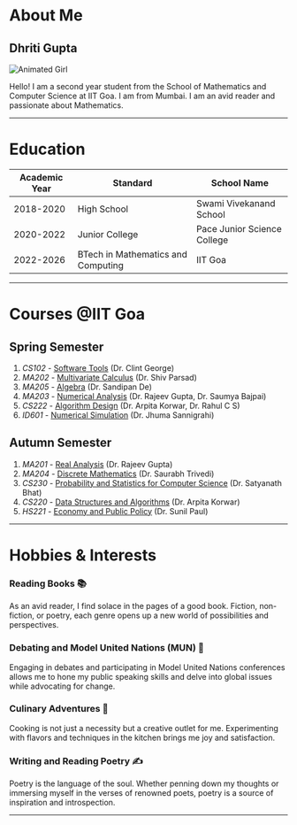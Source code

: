 
# About Me

## Dhriti Gupta

![Animated Girl](https://img.freepik.com/free-vector/cute-student-cartoon-character_1308-133976.jpg)

Hello! I am a second year student from the School of Mathematics and Computer Science at IIT Goa. I am from Mumbai. I am an avid reader and passionate about Mathematics. 

---

# Education

| Academic Year | Standard | School Name      |
|---------------|----------|------------------|
| 2018-2020        | High School     | Swami Vivekanand School   |
| 2020-2022       | Junior College | Pace Junior Science College|
| 2022-2026       | BTech in Mathematics and Computing | IIT Goa|

---

# Courses @IIT Goa


## Spring Semester

1. *CS102* - [Software Tools](https://docs.google.com/spreadsheets/d/1hU16MszRAAoRZ3fESZbxkOT5Ax4mj8_scytjqvzQHis/edit#gid=0) (Dr. Clint George)
2. *MA202* - [Multivariate Calculus](https://docs.google.com/spreadsheets/d/1hU16MszRAAoRZ3fESZbxkOT5Ax4mj8_scytjqvzQHis/edit#gid=0) (Dr. Shiv Parsad)
3. *MA205* - [Algebra](https://docs.google.com/spreadsheets/d/1hU16MszRAAoRZ3fESZbxkOT5Ax4mj8_scytjqvzQHis/edit#gid=0) (Dr. Sandipan De)
4. *MA203* - [Numerical Analysis](https://docs.google.com/spreadsheets/d/1hU16MszRAAoRZ3fESZbxkOT5Ax4mj8_scytjqvzQHis/edit#gid=0) (Dr. Rajeev Gupta, Dr. Saumya Bajpai)
5. *CS222* - [Algorithm Design](https://docs.google.com/spreadsheets/d/1hU16MszRAAoRZ3fESZbxkOT5Ax4mj8_scytjqvzQHis/edit#gid=0) (Dr. Arpita Korwar, Dr. Rahul C S)
6. *ID601* - [Numerical Simulation](https://docs.google.com/spreadsheets/d/1hU16MszRAAoRZ3fESZbxkOT5Ax4mj8_scytjqvzQHis/edit#gid=0) (Dr. Jhuma Sannigrahi)

## Autumn Semester

1. *MA201* - [Real Analysis](https://docs.google.com/spreadsheets/d/1Ld8Svw_zkUIJyEAXaBagKUsvVB2_OsHSeIyR-pudiz4/edit#gid=0) (Dr. Rajeev Gupta)
2. *MA204* - [Discrete Mathematics](https://docs.google.com/spreadsheets/d/1Ld8Svw_zkUIJyEAXaBagKUsvVB2_OsHSeIyR-pudiz4/edit#gid=0) (Dr. Saurabh Trivedi)
3. *CS230* - [Probability and Statistics for Computer Science](https://docs.google.com/spreadsheets/d/1Ld8Svw_zkUIJyEAXaBagKUsvVB2_OsHSeIyR-pudiz4/edit#gid=0) (Dr. Satyanath Bhat)
4. *CS220* - [Data Structures and Algorithms](https://docs.google.com/spreadsheets/d/1Ld8Svw_zkUIJyEAXaBagKUsvVB2_OsHSeIyR-pudiz4/edit#gid=0) (Dr. Arpita Korwar)
5. *HS221* - [Economy and Public Policy](https://docs.google.com/spreadsheets/d/1Ld8Svw_zkUIJyEAXaBagKUsvVB2_OsHSeIyR-pudiz4/edit#gid=0) (Dr. Sunil Paul)

---

# Hobbies & Interests

### Reading Books 📚
As an avid reader, I find solace in the pages of a good book. Fiction, non-fiction, or poetry, each genre opens up a new world of possibilities and perspectives.



### Debating and Model United Nations (MUN) 💬
Engaging in debates and participating in Model United Nations conferences allows me to hone my public speaking skills and delve into global issues while advocating for change.



### Culinary Adventures 🍳
Cooking is not just a necessity but a creative outlet for me. Experimenting with flavors and techniques in the kitchen brings me joy and satisfaction.



### Writing and Reading Poetry ✍
Poetry is the language of the soul. Whether penning down my thoughts or immersing myself in the verses of renowned poets, poetry is a source of inspiration and introspection.



---
